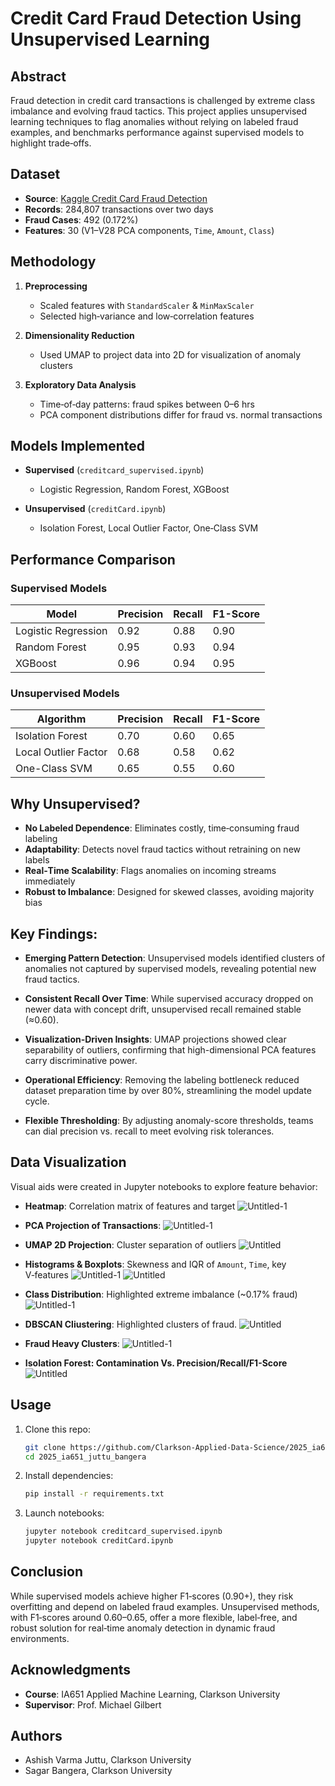 # Credit Card Fraud Detection Using Unsupervised Learning

## Abstract

Fraud detection in credit card transactions is challenged by extreme class imbalance and evolving fraud tactics. This project applies unsupervised learning techniques to flag anomalies without relying on labeled fraud examples, and benchmarks performance against supervised models to highlight trade‑offs.

## Dataset

* **Source**: [Kaggle Credit Card Fraud Detection](https://www.kaggle.com/mlg-ulb/creditcardfraud)
* **Records**: 284,807 transactions over two days
* **Fraud Cases**: 492 (0.172%)
* **Features**: 30 (V1–V28 PCA components, `Time`, `Amount`, `Class`)

## Methodology

1. **Preprocessing**

   * Scaled features with `StandardScaler` & `MinMaxScaler`
   * Selected high‑variance and low‑correlation features
2. **Dimensionality Reduction**

   * Used UMAP to project data into 2D for visualization of anomaly clusters
3. **Exploratory Data Analysis**

   * Time‑of‑day patterns: fraud spikes between 0–6 hrs
   * PCA component distributions differ for fraud vs. normal transactions

## Models Implemented

* **Supervised** (`creditcard_supervised.ipynb`)

  * Logistic Regression, Random Forest, XGBoost
* **Unsupervised** (`creditCard.ipynb`)

  * Isolation Forest, Local Outlier Factor, One‑Class SVM

## Performance Comparison

### Supervised Models

| Model               | Precision | Recall | F1-Score |
| ------------------- | --------- | ------ | -------- |
| Logistic Regression | 0.92      | 0.88   | 0.90     |
| Random Forest       | 0.95      | 0.93   | 0.94     |
| XGBoost             | 0.96      | 0.94   | 0.95     |

### Unsupervised Models

| Algorithm            | Precision | Recall | F1-Score |
| -------------------- | --------- | ------ | -------- |
| Isolation Forest     | 0.70      | 0.60   | 0.65     |
| Local Outlier Factor | 0.68      | 0.58   | 0.62     |
| One-Class SVM        | 0.65      | 0.55   | 0.60     |

## Why Unsupervised?

* **No Labeled Dependence**: Eliminates costly, time‑consuming fraud labeling
* **Adaptability**: Detects novel fraud tactics without retraining on new labels
* **Real‑Time Scalability**: Flags anomalies on incoming streams immediately
* **Robust to Imbalance**: Designed for skewed classes, avoiding majority bias

## Key Findings:

* **Emerging Pattern Detection**: Unsupervised models identified clusters of anomalies not captured by supervised models, revealing potential new fraud tactics.

* **Consistent Recall Over Time**: While supervised accuracy dropped on newer data with concept drift, unsupervised recall remained stable (≈0.60).

* **Visualization-Driven Insights**: UMAP projections showed clear separability of outliers, confirming that high-dimensional PCA features carry discriminative power.

* **Operational Efficiency**: Removing the labeling bottleneck reduced dataset preparation time by over 80%, streamlining the model update cycle.

* **Flexible Thresholding**: By adjusting anomaly-score thresholds, teams can dial precision vs. recall to meet evolving risk tolerances.

## Data Visualization

Visual aids were created in Jupyter notebooks to explore feature behavior:

* **Heatmap**: Correlation matrix of features and target
  ![Untitled-1](https://github.com/user-attachments/assets/787e3675-9643-470a-955a-58290753326f)
  
* **PCA Projection of Transactions**:
  ![Untitled-1](https://github.com/user-attachments/assets/529fdf94-2241-425d-82c5-80dc8613581b)


* **UMAP 2D Projection**: Cluster separation of outliers
  ![Untitled](https://github.com/user-attachments/assets/bae72717-210a-4f9b-939b-d63cc1265890)

* **Histograms & Boxplots**: Skewness and IQR of `Amount`, `Time`, key V‑features
  ![Untitled-1](https://github.com/user-attachments/assets/6995f0aa-bc68-4469-8a44-dbe0d27c0942)
  ![Untitled](https://github.com/user-attachments/assets/0479f8c8-0407-4c0c-bb48-a123632fc301)

* **Class Distribution**: Highlighted extreme imbalance (\~0.17% fraud)
  ![Untitled-1](https://github.com/user-attachments/assets/1a393cdd-aafc-4fee-9304-05cb22dda53f)

* **DBSCAN Cliustering**: Highlighted clusters of fraud.
![Untitled](https://github.com/user-attachments/assets/eb5af6a4-2318-47f9-b513-a0accb031d50)

* **Fraud Heavy Clusters**:
  ![Untitled-1](https://github.com/user-attachments/assets/079b958c-a8fe-4bec-8765-58581ee0002e)

* **Isolation Forest: Contamination Vs. Precision/Recall/F1-Score**
  ![Untitled](https://github.com/user-attachments/assets/df071dfa-14a9-41dd-ad49-f11bf25ef806)



## Usage

1. Clone this repo:

   ```bash
   git clone https://github.com/Clarkson-Applied-Data-Science/2025_ia651_juttu_bangera.git
   cd 2025_ia651_juttu_bangera
   ```
2. Install dependencies:

   ```bash
   pip install -r requirements.txt
   ```
3. Launch notebooks:

   ```bash
   jupyter notebook creditcard_supervised.ipynb
   jupyter notebook creditCard.ipynb
   ```

## Conclusion

While supervised models achieve higher F1‑scores (0.90+), they risk overfitting and depend on labeled fraud examples. Unsupervised methods, with F1‑scores around 0.60–0.65, offer a more flexible, label‑free, and robust solution for real‑time anomaly detection in dynamic fraud environments.

## Acknowledgments

* **Course**: IA651 Applied Machine Learning, Clarkson University
* **Supervisor**: Prof. Michael Gilbert

## Authors

* Ashish Varma Juttu, Clarkson University
* Sagar Bangera, Clarkson University
